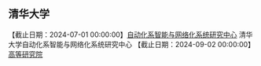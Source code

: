 ## 清华大学

【截止日期：2024-07-01 00:00:00】[自动化系智能与网络化系统研究中心](https://mp.weixin.qq.com/s/l7kGbDxlcb5sOG3_1Bo0MQ) 清华大学自动化系智能与网络化系统研究中心
【截止日期：2024-09-02 00:00:00】[高等研究院](https://www.ias.tsinghua.edu.cn/zsxx.htm)
